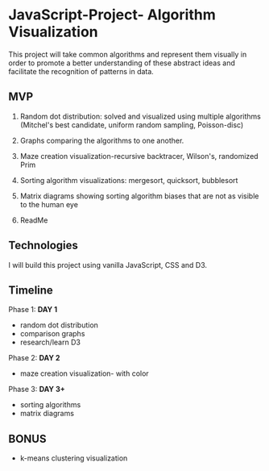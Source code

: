 # JavaScript-Project- Algorithm Visualization

This project will take common algorithms and represent them visually in order to promote a better understanding of these 
abstract ideas and facilitate the recognition of patterns in data.

## MVP

1. Random dot distribution: solved and visualized using multiple algorithms (Mitchel's best candidate, uniform random sampling, Poisson-disc)

2. Graphs comparing the algorithms to one another.

3. Maze creation visualization-recursive backtracer, Wilson's, randomized Prim

4. Sorting algorithm visualizations: mergesort, quicksort, bubblesort

5. Matrix diagrams showing sorting algorithm biases that are not as visible to the human eye

6. ReadMe


## Technologies

I will build this project using vanilla JavaScript, CSS and D3.

## Timeline

Phase 1: **DAY 1**

   * random dot distribution
   * comparison graphs
   * research/learn D3

Phase 2: **DAY 2**

   * maze creation visualization- with color

Phase 3: **DAY 3+**

   * sorting algorithms
   * matrix diagrams
   
## BONUS

   * k-means clustering visualization 
